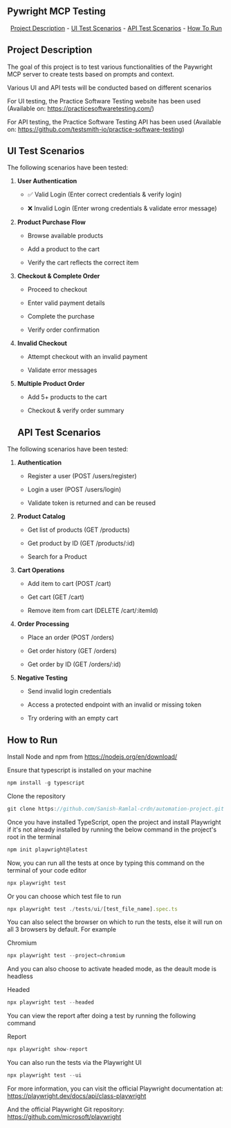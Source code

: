 ## Pywright MCP Testing

<p align="center"><a href="#project-description">Project Description</a> -
<a href="#ui-test-scenarios">UI Test Scenarios</a> -
<a href="#api-test-scenarios">API Test Scenarios</a> - 
<a href="#how-to-run">How To Run</a> 
</p>

## Project Description

The goal of this project is to test various functionalities of the Paywright MCP server to create tests based on prompts and context.

Various UI and API tests will be conducted based on different scenarios

For UI testing, the Practice Software Testing website has been used (Available on: https://practicesoftwaretesting.com/)

For API testing, the Practice Software Testing API has been used (Available on: https://github.com/testsmith-io/practice-software-testing)

## UI Test Scenarios

The following scenarios have been tested:

1. **User Authentication**

   - ✅ Valid Login (Enter correct credentials & verify login)

   - ❌ Invalid Login (Enter wrong credentials & validate error message)

2. **Product Purchase Flow**

   - Browse available products

   - Add a product to the cart

   - Verify the cart reflects the correct item

3. **Checkout & Complete Order**

   - Proceed to checkout

   - Enter valid payment details

   - Complete the purchase

   - Verify order confirmation

4. **Invalid Checkout**

   - Attempt checkout with an invalid payment

   - Validate error messages

5. **Multiple Product Order**

   - Add 5+ products to the cart

   - Checkout & verify order summary

   ## API Test Scenarios

The following scenarios have been tested:

1. **Authentication**

   - Register a user (POST /users/register)

   - Login a user (POST /users/login)

   - Validate token is returned and can be reused

2. **Product Catalog**

   - Get list of products (GET /products)

   - Get product by ID (GET /products/:id)

   - Search for a Product

3. **Cart Operations**

   - Add item to cart (POST /cart)

   - Get cart (GET /cart)

   - Remove item from cart (DELETE /cart/:itemId)

4. **Order Processing**

   - Place an order (POST /orders)

   - Get order history (GET /orders)

   - Get order by ID (GET /orders/:id)

5. **Negative Testing**

   - Send invalid login credentials

   - Access a protected endpoint with an invalid or missing token

   - Try ordering with an empty cart

## How to Run

Install Node and npm from
https://nodejs.org/en/download/

Ensure that typescript is installed on your machine

```javascript
npm install -g typescript
```

Clone the repository

```javascript
git clone https://github.com/Sanish-Ramlal-crdn/automation-project.git
```

Once you have installed TypeScript, open the project and install Playwright if it's not already installed by running the below command in the project's root in the terminal

```javascript
npm init playwright@latest
```

Now, you can run all the tests at once by typing this command on the terminal of your code editor

```javascript
npx playwright test
```

Or you can choose which test file to run

```javascript
npx playwright test ./tests/ui/[test_file_name].spec.ts
```

You can also select the browser on which to run the tests, else it will run on all 3 browsers by default. For example

Chromium

```javascript
npx playwright test --project=chromium
```

And you can also choose to activate headed mode, as the deault mode is headless

Headed

```javascript
npx playwright test --headed
```

You can view the report after doing a test by running the following command

Report

```javascript
npx playwright show-report
```

You can also run the tests via the Playwright UI

```javascript
npx playwright test --ui
```

For more information, you can visit the official Playwright documentation at:
https://playwright.dev/docs/api/class-playwright

And the official Playwright Git repository: https://github.com/microsoft/playwright

